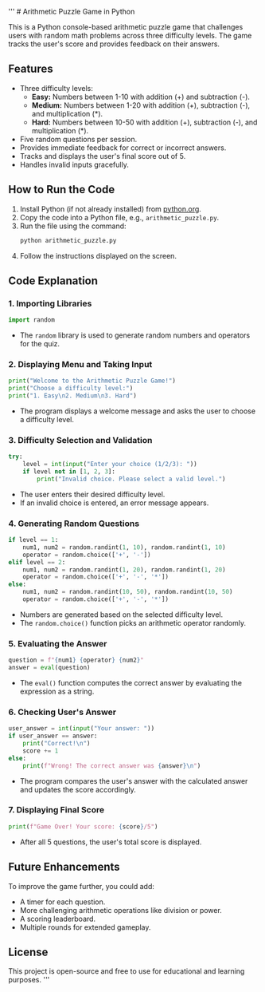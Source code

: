 '''
                                                                                                              # Arithmetic Puzzle Game in Python

This is a Python console-based arithmetic puzzle game that challenges users with random math problems across three difficulty levels. The game tracks the user's score and provides feedback on their answers.

## Features
- Three difficulty levels:
  - **Easy:** Numbers between 1-10 with addition (+) and subtraction (-).
  - **Medium:** Numbers between 1-20 with addition (+), subtraction (-), and multiplication (*).
  - **Hard:** Numbers between 10-50 with addition (+), subtraction (-), and multiplication (*).
- Five random questions per session.
- Provides immediate feedback for correct or incorrect answers.
- Tracks and displays the user's final score out of 5.
- Handles invalid inputs gracefully.

## How to Run the Code
1. Install Python (if not already installed) from [python.org](https://www.python.org/downloads/).
2. Copy the code into a Python file, e.g., `arithmetic_puzzle.py`.
3. Run the file using the command:
   ```bash
   python arithmetic_puzzle.py
   ```
4. Follow the instructions displayed on the screen.

## Code Explanation

### 1. Importing Libraries
```python
import random
```
- The `random` library is used to generate random numbers and operators for the quiz.

### 2. Displaying Menu and Taking Input
```python
print("Welcome to the Arithmetic Puzzle Game!")
print("Choose a difficulty level:")
print("1. Easy\n2. Medium\n3. Hard")
```
- The program displays a welcome message and asks the user to choose a difficulty level.

### 3. Difficulty Selection and Validation
```python
try:
    level = int(input("Enter your choice (1/2/3): "))
    if level not in [1, 2, 3]:
        print("Invalid choice. Please select a valid level.")
```
- The user enters their desired difficulty level.
- If an invalid choice is entered, an error message appears.

### 4. Generating Random Questions
```python
if level == 1:
    num1, num2 = random.randint(1, 10), random.randint(1, 10)
    operator = random.choice(['+', '-'])
elif level == 2:
    num1, num2 = random.randint(1, 20), random.randint(1, 20)
    operator = random.choice(['+', '-', '*'])
else:
    num1, num2 = random.randint(10, 50), random.randint(10, 50)
    operator = random.choice(['+', '-', '*'])
```
- Numbers are generated based on the selected difficulty level.
- The `random.choice()` function picks an arithmetic operator randomly.

### 5. Evaluating the Answer
```python
question = f"{num1} {operator} {num2}"
answer = eval(question)
```
- The `eval()` function computes the correct answer by evaluating the expression as a string.

### 6. Checking User's Answer
```python
user_answer = int(input("Your answer: "))
if user_answer == answer:
    print("Correct!\n")
    score += 1
else:
    print(f"Wrong! The correct answer was {answer}\n")
```
- The program compares the user's answer with the calculated answer and updates the score accordingly.

### 7. Displaying Final Score
```python
print(f"Game Over! Your score: {score}/5")
```
- After all 5 questions, the user's total score is displayed.

## Future Enhancements
To improve the game further, you could add:
- A timer for each question.
- More challenging arithmetic operations like division or power.
- A scoring leaderboard.
- Multiple rounds for extended gameplay.

## License
This project is open-source and free to use for educational and learning purposes.
'''


